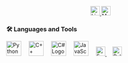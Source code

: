<div align="center">
  <!-- Sosyal Bağlantılar -->
  <a href="https://www.linkedin.com/in/dursungüven" target="_blank">
    <img src="https://img.shields.io/static/v1?message=LinkedIn&logo=linkedin&label=&color=0077B5&logoColor=white&labelColor=&style=for-the-badge" height="25" alt="LinkedIn Logo" />
  </a>
  <a href="https://medium.com/@dursunngvnn" target="_blank">
    <img src="https://img.shields.io/static/v1?message=Medium&logo=medium&label=&color=12100E&logoColor=white&labelColor=&style=for-the-badge" height="25" alt="Medium Logo" />
  </a>
</div>

###
<h3 align="left">🛠 Languages and Tools</h3>

<div align="left">
  <!-- Diğer Diller ve Araçlar -->
  <img src="https://cdn.jsdelivr.net/gh/devicons/devicon/icons/python/python-original.svg" height="40" alt="Python Logo" />
  <img width="12" />
  <img src="https://cdn.jsdelivr.net/gh/devicons/devicon/icons/cplusplus/cplusplus-original.svg" height="40" alt="C++ Logo" />
  <img width="12" />
  <img src="https://cdn.jsdelivr.net/gh/devicons/devicon/icons/csharp/csharp-original.svg" height="40" alt="C# Logo" />
  <img width="12" />
  <img src="https://cdn.jsdelivr.net/gh/devicons/devicon/icons/javascript/javascript-original.svg" height="40" alt="JavaScript Logo" />
  <img width="12" />

  <!-- Fortinet ve Palo Alto -->
  <a href="https://www.fortinet.com/" target="_blank">
    <img src="https://img.shields.io/static/v1?message=Fortinet&logo=fortinet&label=&color=EE3124&logoColor=white&labelColor=&style=for-the-badge" height="25" alt="Fortinet" />
  </a>
  <img width="12" />
  <a href="https://www.paloaltonetworks.com/" target="_blank">
    <img src="https://img.shields.io/static/v1?message=Palo+Alto&logo=paloaltonetworks&label=&color=0073B3&logoColor=white&labelColor=&style=for-the-badge" height="25" alt="Palo Alto" />
  </a>
</div>
